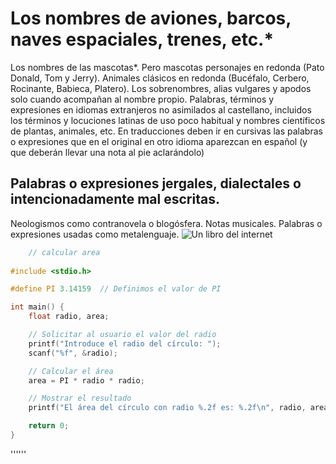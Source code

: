 # Los nombres de aviones, barcos, naves espaciales, trenes, etc.*
Los nombres de las mascotas*. Pero mascotas personajes en redonda (Pato Donald, Tom y Jerry). Animales clásicos en redonda (Bucéfalo, Cerbero, Rocinante, Babieca, Platero).
Los sobrenombres, alias vulgares y apodos solo cuando acompañan al nombre propio.
Palabras, términos y expresiones en idiomas extranjeros no asimilados al castellano, incluidos los términos y locuciones latinas de uso poco habitual y nombres científicos de plantas, animales, etc.
En traducciones deben ir en cursivas las palabras o expresiones que en el original en otro idioma aparezcan en español (y que deberán llevar una nota al pie aclarándolo)
## Palabras o expresiones jergales, dialectales o intencionadamente mal escritas.
Neologismos como contranovela o blogósfera. Notas musicales.
Palabras o expresiones usadas como metalenguaje.
![Un libro del internet ](https://images.epublibre.org/libros/78639.jpg)

``` C
    // calcular area
	
#include <stdio.h>

#define PI 3.14159  // Definimos el valor de PI

int main() {
    float radio, area;

    // Solicitar al usuario el valor del radio
    printf("Introduce el radio del círculo: ");
    scanf("%f", &radio);

    // Calcular el área
    area = PI * radio * radio;

    // Mostrar el resultado
    printf("El área del círculo con radio %.2f es: %.2f\n", radio, area);

    return 0;
}
```
''''''

